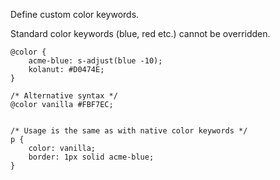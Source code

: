 
Define custom color keywords.

Standard color keywords (blue, red etc.) cannot be overridden.

```crush
@color {
    acme-blue: s-adjust(blue -10);
    kolanut: #D0474E;
}

/* Alternative syntax */
@color vanilla #FBF7EC;


/* Usage is the same as with native color keywords */
p {
    color: vanilla;
    border: 1px solid acme-blue;
}
```
